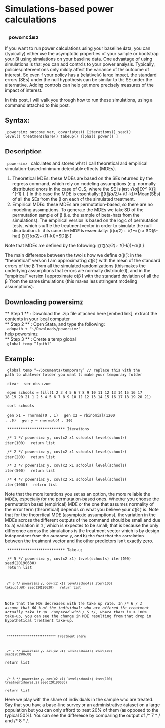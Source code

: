 # Simulations-based power calculations
<code> powersimz </code>   
---

If you want to run power calculations using your baseline data, you can (typically) either use the asymptotic properties of your sample or bootstrap your βi using simulations on your baseline data. One advantage of using simulations is that you can add controls to your power analysis. Typically, policies/interventions only mildly affect the variance of the outcome of interest. So even if your policy has a (relatively) large impact, the  standard errors (SEs) under the null hypothesis can be similar to the SE under the alternative. Adding controls can help get more precisely measures of the impact of interest.  

In this post, I will walk you through how to run these simulations, using a command attached to this post.  

## Syntax:  
  <code> powersimz outcome_var, covariates() [iterations() seed() level() treatmentshare() takeup() alpha() power() ] </code>
    
 ## Description
 <code> powersimz </code>  calculates and stores what I call theoretical and empirical simulation-based minimum detectable effects (MDEs).
 
1. 	Theoretical MDEs: these MDEs are based on the SEs returned by the regress command, which rely on modeling assumptions (e.g. normally distributed errors in the case of OLS, where the SE is just √(σ〖(X^' X)〗^(-1) ). ) In this case the MDE is essentially: 〖(t〗_(α/2)+ t_(1-k))*Mean(SEs) of all the SEs from the β on each of the simulated treatment.
2. 	Empirical MDEs: these MDEs are permutation-based, so there are no modeling assumptions. To generate the MDEs we take SD of the permutation sample of β (i.e. the sample of beta-hats from the simulations). The empirical version is based on the logic of permutation tests, which shuffle the treatment vector in order to simulate the null distribution. In this case the MDE is essentially: (t(α/2) + t(1−κ)) x SD(β-hat) 〖(t〗_(α/2)+ t_(1-k))*SD(β ̂)  

Note that MDEs are defined by the following: 〖(t〗_(α/2)+ t_(1-k))*σ(β ̂)  

The main difference between the two is how we define σ(β ̂): in the “theoretical” version I am approximating σ(β ̂) with the mean of the standard errors of the β ̂  from all the simulated randomizations (this makes the underlying assumptions that errors are normally distributed), and in the “empirical” version I approximate σ(β ̂) with the standard deviation of all the β ̂  from the same simulations (this makes less stringent modeling assumptions).  


## Downloading powersimz
** Step 1 ** : Download the .zip file attached here [embed link], extract the contents in your local 	computer  
** Step 2 ** :  Open Stata, and type the following:  
	<code> adopath + "~/Downloads/powersimz"  </code>  
help powersimz  </code>  
** Step 3 ** : Create a temp global  
	<code> global temp “[path]”</code>  
  
  
## Example:
<code> global temp “~/Documents/temporary” // replace this with the path to whatever folder you want to make your temporary folder  </code> 

<code> clear  </code> 
<code> set obs  1200  </code> 

<code> egen schools = fill(1 2 3 4 5 6 7 8 9 10 11 12 13 14 15 16 17 18 19 20 21 1 2 3 4 5 6 7 8 9 10 11 12 13 14 15 16 17 18 19 20 21)  </code> 

<code> sort schools  </code> 

<code> gen x1 = rnormal(0 , 1)  </code> 
<code> gen x2 = rbinomial(1200 ,  .5)  </code> 
<code> gen y   = rnormal(4 , 10) </code>   

<code> ************************** Iterations </code>   

<code> /* 1 */ powersimz y, cov(x2 x1 schools) level(schools) iter(100)  </code> 
<code> return list  </code> 

<code> /* 2 */ powersimz y, cov(x2 x1 schools) level(schools) iter(200)  </code> 
<code> return list  </code> 

<code> /* 3 */ powersimz y, cov(x2 x1 schools) level(schools) iter(500)  </code> 
<code> return list  </code> 

<code> /* 4 */ powersimz y, cov(x2 x1 schools) level(schools) iter(1000)  </code> 
<code> return list </code>   
	
Note that the more iterations you set as an option, the more reliable the MDEs, especially for the permutation-based ones. Whether you choose the permutation based (empirical) MDE or the one that assumes normality of the error term (theoretical) depends on what you believe your σ(β ̂) is. Note that for the theoretical MDE (asymptotic assumptions), the variation in the MDEs across the different outputs of the command should be small and due to: a) variation in σ ̂, which is expected to be small; that is because the only difference across the simulations is the treatment vector which is by design independent from the outcome y, and b) the fact that the correlation between the treatment vector and the other predictors isn't exactly zero.   

<code> ************************** Take-up </code>  

<code>  /* 5 */ powersimz y, cov(x2 x1) level(schools) iter(100) seed(20190630) </code>  
<code> return list  

<code> /* 6 */ powersimz y, cov(x2 x1) level(schools) iter(100) takeup(.60) seed(20190630) </code>
<code> return list </code>  

Note that the MDE decreases with the take up rate. In /* 6 */ I assume that 60 % of the individuals who are offered the treatment actually take it up. Compared with /* 5 */, where there is a 100% take-up, you can see the change in MDE resulting from that drop in hypothetical treatment take-up.  
 
<code> ************************** Treatment share  </code>   

<code> /* 7 */ powersimz y, cov(x2 x1) level(schools) iter(100)  seed(20190630) </code>  
return list  

<code> /* 8 */ powersimz y, cov(x2 x1) level(schools) iter(100) treatmentshare(.2) seed(20190630) </code>  
return list </code>  


Here we play with the share of individuals in the sample who are treated. Say that you have a base-line survey or an administrative dataset on a large population but you can only afford to treat 20% of them (as opposed to the typical 50%). You can see the difference by comparing the output of /* 7 * / and /* 8 * /.  



